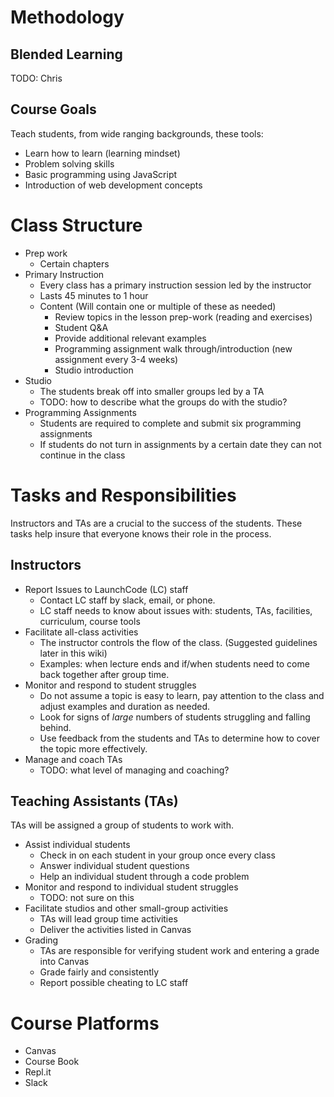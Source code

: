 # Methodology

## Blended Learning
TODO: Chris

## Course Goals
Teach students, from wide ranging backgrounds, these tools:
* Learn how to learn (learning mindset)
* Problem solving skills
* Basic programming using JavaScript
* Introduction of web development concepts

# Class Structure
* Prep work
  * Certain chapters 
* Primary Instruction
  * Every class has a primary instruction session led by the instructor
  * Lasts 45 minutes to 1 hour
  * Content (Will contain one or multiple of these as needed)
    * Review topics in the lesson prep-work (reading and exercises)
    * Student Q&A
    * Provide additional relevant examples
    * Programming assignment walk through/introduction (new assignment every 3-4 weeks)
    * Studio introduction
* Studio
  * The students break off into smaller groups led by a TA
  * TODO: how to describe what the groups do with the studio?
* Programming Assignments
  * Students are required to complete and submit six programming assignments
  * If students do not turn in assignments by a certain date they can not continue in the class

# Tasks and Responsibilities
Instructors and TAs are a crucial to the success of the students. These tasks help insure that everyone knows
their role in the process.

## Instructors
* Report Issues to LaunchCode (LC) staff
  * Contact LC staff by slack, email, or phone.
  * LC staff needs to know about issues with: students, TAs, facilities, curriculum, course tools
* Facilitate all-class activities
  * The instructor controls the flow of the class. (Suggested guidelines later in this wiki)
  * Examples: when lecture ends and if/when students need to come back together after group time.
* Monitor and respond to student struggles
  * Do not assume a topic is easy to learn, pay attention to the class and adjust examples and duration as needed.
  * Look for signs of *large* numbers of students struggling and falling behind.
  * Use feedback from the students and TAs to determine how to cover the topic more effectively.
* Manage and coach TAs
  * TODO: what level of managing and coaching?

## Teaching Assistants (TAs)
TAs will be assigned a group of students to work with.
* Assist individual students
  * Check in on each student in your group once every class
  * Answer individual student questions
  * Help an individual student through a code problem
* Monitor and respond to individual student struggles
  * TODO: not sure on this
* Facilitate studios and other small-group activities
  * TAs will lead group time activities
  * Deliver the activities listed in Canvas
* Grading
  * TAs are responsible for verifying student work and entering a grade into Canvas
  * Grade fairly and consistently
  * Report possible cheating to LC staff
  
# Course Platforms
* Canvas
* Course Book
* Repl.it
* Slack

